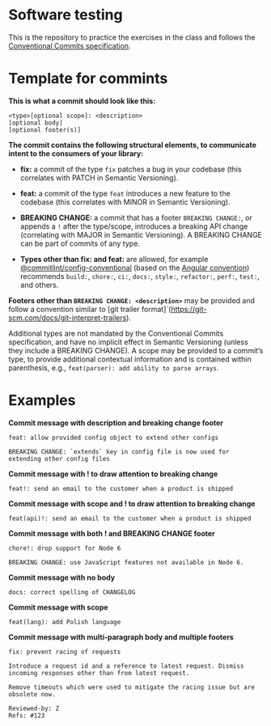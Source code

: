 # Software testing
This is the repository to practice the exercises in the class and follows the [Conventional Commits specification](https://www.conventionalcommits.org/en/v1.0.0/#specification).

# Template for commints
**This is what a commit should look like this:**

    <type>[optional scope]: <description>
    [optional body]
    [optional footer(s)]

**The commit contains the following structural elements, to communicate intent to the consumers of your library:**

- **fix:** a commit of the type `fix` patches a bug in your codebase (this correlates with PATCH in Semantic Versioning).

- **feat:** a commit of the type `feat` introduces a new feature to the codebase (this correlates with MINOR in Semantic Versioning).

- **BREAKING CHANGE:** a commit that has a footer `BREAKING CHANGE:`, or appends a `!` after the type/scope, introduces a breaking API change (correlating with MAJOR in Semantic Versioning). A BREAKING CHANGE can be part of commits of any type.

- **Types other than fix: and feat:** are allowed, for example [@commitlint/config-conventional](https://docs.github.com/en/get-started/writing-on-github/getting-started-with-writing-and-formatting-on-github/basic-writing-and-formatting-syntax#links) (based on the [Angular convention](https://github.com/angular/angular/blob/22b96b9/CONTRIBUTING.md#-commit-message-guidelines)) recommends `build:`, `chore:`, `ci:`, `docs:`, `style:`, `refactor:`, `perf:`, `test:`, and others.

**Footers other than `BREAKING CHANGE: <description>`** may be provided and follow a convention similar to [git trailer format]`(https://git-scm.com/docs/git-interpret-trailers).

Additional types are not mandated by the Conventional Commits specification, and have no implicit effect in Semantic Versioning (unless they include a BREAKING CHANGE). A scope may be provided to a commit’s type, to provide additional contextual information and is contained within parenthesis, e.g., `feat(parser): add ability to parse arrays`.

# Examples
**Commit message with description and breaking change footer**

    feat: allow provided config object to extend other configs

    BREAKING CHANGE: `extends` key in config file is now used for extending other config files

**Commit message with ! to draw attention to breaking change**

    feat!: send an email to the customer when a product is shipped

**Commit message with scope and ! to draw attention to breaking change**

    feat(api)!: send an email to the customer when a product is shipped

**Commit message with both ! and BREAKING CHANGE footer**

    chore!: drop support for Node 6

    BREAKING CHANGE: use JavaScript features not available in Node 6.

**Commit message with no body**

    docs: correct spelling of CHANGELOG

**Commit message with scope**

    feat(lang): add Polish language

**Commit message with multi-paragraph body and multiple footers**

    fix: prevent racing of requests

    Introduce a request id and a reference to latest request. Dismiss incoming responses other than from latest request.

    Remove timeouts which were used to mitigate the racing issue but are obsolete now.

    Reviewed-by: Z
    Refs: #123
